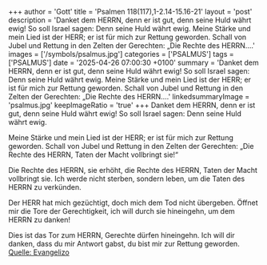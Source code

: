 +++
author = 'Gott'
title = 'Psalmen 118(117),1-2.14-15.16-21'
layout = 'post'
description = 'Danket dem HERRN, denn er ist gut,  denn seine Huld währt ewig! So soll Israel sagen:  Denn seine Huld währt ewig.  Meine Stärke und mein Lied ist der HERR;  er ist für mich zur Rettung geworden. Schall von Jubel und Rettung in den Zelten der Gerechten:  „Die Rechte des HERRN....'
images = ['/symbols/psalmus.jpg']
categories = ['PSALMUS']
tags = ['PSALMUS']
date = '2025-04-26 07:00:30 +0100'
summary = 'Danket dem HERRN, denn er ist gut,  denn seine Huld währt ewig! So soll Israel sagen:  Denn seine Huld währt ewig.  Meine Stärke und mein Lied ist der HERR;  er ist für mich zur Rettung geworden. Schall von Jubel und Rettung in den Zelten der Gerechten:  „Die Rechte des HERRN....'
linkedsummaryImage = 'psalmus.jpg'
keepImageRatio = 'true'
+++
Danket dem HERRN, denn er ist gut, 
denn seine Huld währt ewig!
So soll Israel sagen: 
Denn seine Huld währt ewig.

Meine Stärke und mein Lied ist der HERR; 
er ist für mich zur Rettung geworden.
Schall von Jubel und Rettung in den Zelten der Gerechten: 
„Die Rechte des HERRN, Taten der Macht vollbringt sie!“

Die Rechte des HERRN, sie erhöht, 
die Rechte des HERRN, Taten der Macht vollbringt sie.<!--more-->
Ich werde nicht sterben, sondern leben, 
um die Taten des HERRN zu verkünden.

Der HERR hat mich gezüchtigt, 
doch mich dem Tod nicht übergeben.
Öffnet mir die Tore der Gerechtigkeit, 
ich will durch sie hineingehn, um dem HERRN zu danken!

Dies ist das Tor zum HERRN, 
Gerechte dürfen hineingehn.
Ich will dir danken, dass du mir Antwort gabst, 
du bist mir zur Rettung geworden.<br> [Quelle: Evangelizo](https://evangeliumtagfuertag.org/DE/gospel)